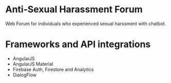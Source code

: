 # Anti-Sexual Harassment Forum
Web Forum for individuals who experienced sexual harssment with chatbot.

# Frameworks and API integrations
- AngularJS
- AngularJS Material
- Firebase Auth, Firestore and Analytics
- DialogFlow

